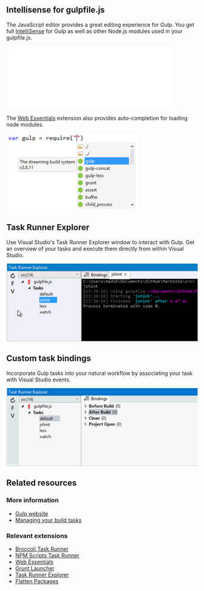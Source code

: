 <properties
	pageTitle="Gulp"
	description="Visual Studio has first-class support for the node.js based Gulp task runner."
	slug="gulp"
	keywords="gulp, gulpjs, gulp.js, task runner"
/>

## Intellisense for gulpfile.js
The JavaScript editor provides a great editing experience for Gulp. You get full [IntelliSense](http://go.microsoft.com/fwlink/?LinkId=532997) for Gulp as well as other Node.js modules used in your gulpfile.js.

![Intellisense for gulpfile.js](_assets/gulp-auto-completion.gif)

The [Web Essentials](http://vswebessentials.com) extension also provides auto-completion for loading node modules.

![Gulp require](_assets/gulp-require.png)

## Task Runner Explorer
Use Visual Studio's Task Runner Explorer window to interact with Gulp. Get an overview of your tasks and execute them directly from within Visual Studio.

![Gulp in Task Runner Explorer](_assets/gulp-task-runner-explorer.gif)

## Custom task bindings
Incorporate Gulp tasks into your natural workflow by associating your task with Visual Studio events.

![Gulp task bindings](_assets/gulp-task-bindings.gif)

<aside role="complementary">

## Related resources

<section>

### More information

- [Gulp website](http://gulpjs.com/)
- [Managing your build tasks](http://code.tutsplus.com/tutorials/managing-your-build-tasks-with-gulpjs--net-36910)
</section>

<section>

### Relevant extensions

- [Broccoli Task Runner](https://visualstudiogallery.msdn.microsoft.com/dd19e6af-a1f7-4606-a82a-46833f810865)
- [NPM Scripts Task Runner](https://visualstudiogallery.msdn.microsoft.com/8f2f2cbc-4da5-43ba-9de2-c9d08ade4941)
- [Web Essentials](https://visualstudiogallery.msdn.microsoft.com/ee6e6d8c-c837-41fb-886a-6b50ae2d06a2)
- [Grunt Launcher](https://visualstudiogallery.msdn.microsoft.com/dcbc5325-79ef-4b72-960e-0a51ee33a0ff)
- [Task Runner Explorer](https://visualstudiogallery.msdn.microsoft.com/8e1b4368-4afb-467a-bc13-9650572db708)
- [Flatten Packages ](https://visualstudiogallery.msdn.microsoft.com/cd0b1938-4513-4e57-b9b7-c674b4a20e79)
</section>

</aside>